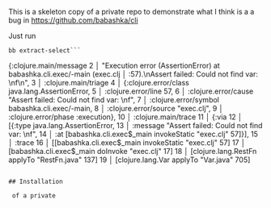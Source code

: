 This is a skeleton copy of a private repo to demonstrate what I think is a 
a bug in
https://github.com/babashka/cli


Just run
```
bb extract-select```

```
{:clojure.main/message
   2   │  "Execution error (AssertionError) at babashka.cli.exec/-main (exec.clj
       │ :57).\nAssert failed: Could not find var: \nf\n",
   3   │  :clojure.main/triage
   4   │  {:clojure.error/class java.lang.AssertionError,
   5   │   :clojure.error/line 57,
   6   │   :clojure.error/cause "Assert failed: Could not find var: \nf",
   7   │   :clojure.error/symbol babashka.cli.exec/-main,
   8   │   :clojure.error/source "exec.clj",
   9   │   :clojure.error/phase :execution},
  10   │  :clojure.main/trace
  11   │  {:via
  12   │   [{:type java.lang.AssertionError,
  13   │     :message "Assert failed: Could not find var: \nf",
  14   │     :at [babashka.cli.exec$_main invokeStatic "exec.clj" 57]}],
  15   │   :trace
  16   │   [[babashka.cli.exec$_main invokeStatic "exec.clj" 57]
  17   │    [babashka.cli.exec$_main doInvoke "exec.clj" 17]
  18   │    [clojure.lang.RestFn applyTo "RestFn.java" 137]
  19   │    [clojure.lang.Var applyTo "Var.java" 705]

```

## Installation

 of a private 
